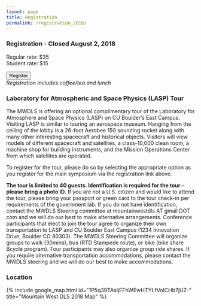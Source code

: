 ```yaml
---
layout: page
title: Registration
permalink: /registration_2018/
---
```


### Registration - Closed August 2, 2018
Regular rate: $35<br>
Student rate: $15

<button name="button" alt="https://events.cu.edu/MWDLS2018" title="https://events.cu.edu/MWDLS2018" onclick="window.location.href='https://events.cu.edu/MWDLS2018';">Register</button><br>
*Registration includes coffee/tea and lunch*

### Laboratory for Atmospheric and Space Physics (LASP) Tour
The MWDLS is offering an optional complimentary tour of the Laboratory for Atmosphere and Space Physics (LASP) on CU Boulder’s East Campus. Visiting LASP is similar to touring an aerospace museum. Hanging from the ceiling of the lobby is a 26-foot Aerobee 150 sounding rocket along with many other interesting spacecraft and historical objects. Visitors will view models of different spacecraft and satellites, a class-10,000 clean room, a machine shop for building instruments, and the Mission Operations Center from which satellites are operated.

To register for the tour, please do so by selecting the appropriate option as you register for the main symposium via the registration link above.

**The tour is limited to 40 guests. Identification is required for the tour – please bring a photo ID.** If you are not a U.S. citizen and would like to attend the tour, please bring your passport or green card to the tour check-in per requirements of the government lab. If you do not have identification, contact the MWDLS Steering committee at mountainwestdls AT gmail DOT com and we will do our best to make alternative arrangements. Conference participants that elect to join the tour agree to organize their own transportation to LASP and CU Boulder East Campus (1234 Innovation Drive, Boulder CO 80303). The MWDLS Steering Committee will organize groups to walk (30mins), bus (RTD Stampede route), or bike (bike share Bcycle program). Tour participants may also organize group ride shares. If you require alternative transportation accommodations, please contact the MWDLS steering and we will do our best to make accommodations.

### Location
{% include google_map.html id="1P5q39TAsIjEFhWEwHTYLfVolCHb7jUZ-" title="Mountain West DLS 2018 Map" %}
